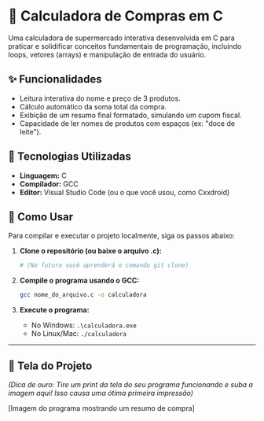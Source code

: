 # 🛒 Calculadora de Compras em C

Uma calculadora de supermercado interativa desenvolvida em C para praticar e solidificar conceitos fundamentais de programação, incluindo loops, vetores (arrays) e manipulação de entrada do usuário.

## ✨ Funcionalidades

* Leitura interativa do nome e preço de 3 produtos.
* Cálculo automático da soma total da compra.
* Exibição de um resumo final formatado, simulando um cupom fiscal.
* Capacidade de ler nomes de produtos com espaços (ex: "doce de leite").

## 🚀 Tecnologias Utilizadas

* **Linguagem:** C
* **Compilador:** GCC
* **Editor:** Visual Studio Code (ou o que você usou, como Cxxdroid)

## 🔧 Como Usar

Para compilar e executar o projeto localmente, siga os passos abaixo:

1.  **Clone o repositório (ou baixe o arquivo .c):**
    ```bash
    # (No futuro você aprenderá o comando git clone)
    ```

2.  **Compile o programa usando o GCC:**
    ```bash
    gcc nome_do_arquivo.c -o calculadora
    ```

3.  **Execute o programa:**
    * No Windows: `.\calculadora.exe`
    * No Linux/Mac: `./calculadora`

---
## 📸 Tela do Projeto

*(Dica de ouro: Tire um print da tela do seu programa funcionando e suba a imagem aqui! Isso causa uma ótima primeira impressão)*

[Imagem do programa mostrando um resumo de compra]
